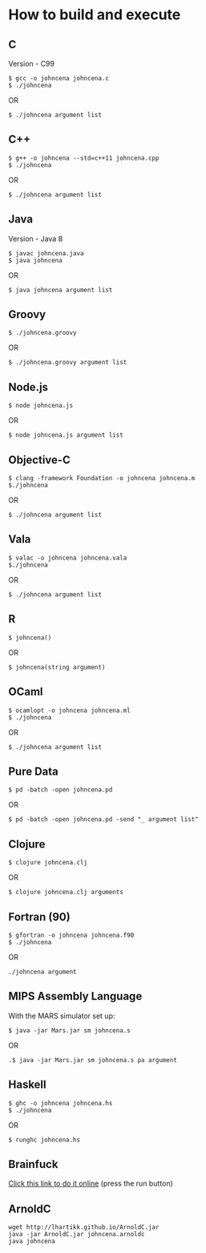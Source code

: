 # How to build and execute

## C

Version - C99

```shell
$ gcc -o johncena johncena.c
$ ./johncena
```

OR

```shell
$ ./johncena argument list
```

## C++

```shell
$ g++ -o johncena --std=c++11 johncena.cpp
$ ./johncena
```

OR

```shell
$ ./johncena argument list
```

## Java

Version - Java 8

```shell
$ javac johncena.java
$ java johncena
```

OR

```
$ java johncena argument list
```

## Groovy

```shell
$ ./johncena.groovy
```

OR

```
$ ./johncena.groovy argument list
```

## Node.js

```shell
$ node johncena.js
```

OR

```
$ node johncena.js argument list
```

## Objective-C

```shell
$ clang -framework Foundation -o johncena johncena.m
$./johncena
```

OR

```shell
$ ./johncena argument list
```

## Vala

```shell
$ valac -o johncena johncena.vala
$./johncena
```

OR

```shell
$ ./johncena argument list
```

## R

```shell
$ johncena()
```

OR

```shell
$ johncena(string argument)
```

## OCaml

```shell
$ ocamlopt -o johncena johncena.ml
$ ./johncena
```

OR

```shell
$ ./johncena argument list
```

## Pure Data

```shell
$ pd -batch -open johncena.pd
```

OR

```shell
$ pd -batch -open johncena.pd -send "_ argument list"
```

## Clojure

```shell
$ clojure johncena.clj
```

OR

```shell
$ clojure johncena.clj arguments
```

## Fortran (90)
```shell
$ gfortran -o johncena johncena.f90
$ ./johncena
```

OR

```shell
./johncena argument
```


## MIPS Assembly Language
With the MARS simulator set up:

```shell
$ java -jar Mars.jar sm johncena.s
```

OR

```shell
.$ java -jar Mars.jar sm johncena.s pa argument
```

## Haskell
```shell
$ ghc -o johncena johncena.hs
$ ./johncena
```

OR

```shell
$ runghc johncena.hs
```

## Brainfuck
[Click this link to do it online](https://copy.sh/brainfuck/?c=KysrKysrKysrK1suXQ$$)
(press the run button)

## ArnoldC
```
wget http://lhartikk.github.io/ArnoldC.jar
java -jar ArnoldC.jar johncena.arnoldc
java johncena
```

